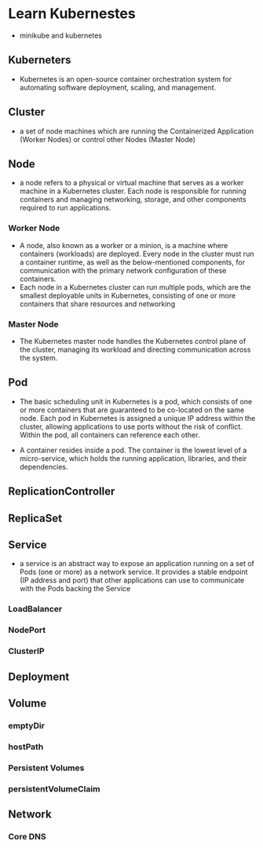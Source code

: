 # Learn Kubernestes
- minikube and kubernetes

## Kuberneters
- Kubernetes is an open-source container orchestration system for automating software deployment, scaling, and management.

## Cluster
- a set of node machines which are running the Containerized Application (Worker Nodes) or control other Nodes (Master Node)

## Node
- a node refers to a physical or virtual machine that serves as a worker machine in a Kubernetes cluster. Each node is responsible for running containers and managing networking, storage, and other components required to run applications.

### Worker Node
- A node, also known as a worker or a minion, is a machine where containers (workloads) are deployed. Every node in the cluster must run a container runtime, as well as the below-mentioned components, for communication with the primary network configuration of these containers.
- Each node in a Kubernetes cluster can run multiple pods, which are the smallest deployable units in Kubernetes, consisting of one or more containers that share resources and networking

### Master Node
- The Kubernetes master node handles the Kubernetes control plane of the cluster, managing its workload and directing communication across the system.

## Pod
- The basic scheduling unit in Kubernetes is a pod, which consists of one or more containers that are guaranteed to be co-located on the same node. Each pod in Kubernetes is assigned a unique IP address within the cluster, allowing applications to use ports without the risk of conflict. Within the pod, all containers can reference each other.

- A container resides inside a pod. The container is the lowest level of a micro-service, which holds the running application, libraries, and their dependencies.

## ReplicationController

## ReplicaSet

## Service
- a service is an abstract way to expose an application running on a set of Pods (one or more) as a network service. It provides a stable endpoint (IP address and port) that other applications can use to communicate with the Pods backing the Service

### LoadBalancer

### NodePort

### ClusterIP

## Deployment

## Volume

### emptyDir

### hostPath

### Persistent Volumes

### persistentVolumeClaim

## Network

### Core DNS